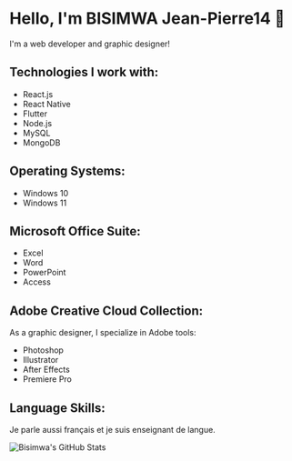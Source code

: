 # Hello, I'm BISIMWA Jean-Pierre14 👋

I'm a web developer and graphic designer!

## Technologies I work with:

- <i class="fab fa-react"></i> React.js
- <i class="fab fa-react"></i> React Native
- <i class="fab fa-flutter"></i> Flutter
- <i class="fab fa-node"></i> Node.js
- <i class="fas fa-database"></i> MySQL
- <i class="fas fa-database"></i> MongoDB

## Operating Systems:

- <i class="fab fa-windows"></i> Windows 10
- <i class="fab fa-windows"></i> Windows 11

## Microsoft Office Suite:

- <i class="fab fa-microsoft"></i> Excel
- <i class="fab fa-microsoft"></i> Word
- <i class="fab fa-microsoft"></i> PowerPoint
- <i class="fab fa-microsoft"></i> Access

## Adobe Creative Cloud Collection:

As a graphic designer, I specialize in Adobe tools:

- <i class="fab fa-adobe"></i> Photoshop
- <i class="fab fa-adobe"></i> Illustrator
- <i class="fab fa-adobe"></i> After Effects
- <i class="fab fa-adobe"></i> Premiere Pro

## Language Skills:

Je parle aussi français et je suis enseignant de langue.

![Bisimwa's GitHub Stats](https://github-readme-stats.vercel.app/api?username=Jean-pierre14&show_icons=true&hide_border=true)
